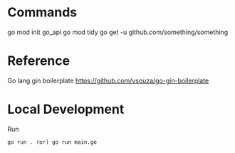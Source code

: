 # Commands
go mod init go_api
go mod tidy
go get -u github.com/something/something

# Reference
Go lang gin boilerplate
https://github.com/vsouza/go-gin-boilerplate


# Local Development

Run

```
go run . (or) go run main.go
```